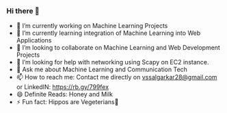 ### Hi there 👋

<!--
**varunss28/varunss28** is a ✨ _special_ ✨ repository because its `README.md` (this file) appears on your GitHub profile.

Here are some ideas to get you started:

-->

- 🔭 I’m currently working on Machine Learning Projects
- 🌱 I’m currently learning integration of Machine Learning into Web Applications 
- 👯 I’m looking to collaborate on Machine Learning and Web Development Projects
- 🤔 I’m looking for help with networking using Scapy on EC2 instance.
- 💬 Ask me about Machine Learning and Communication Tech
- 📫 How to reach me: Contact me directly on vssalgarkar28@gmail.com or LinkedIN: https://rb.gy/799fex
- 😄 Definite Reads: Honey and Milk
- ⚡ Fun fact: Hippos are Vegeterians🤔
